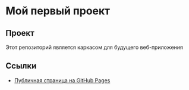 # Мой первый проект

## Проект

Этот репозиторий является каркасом для будущего веб-приложения

## Ссылки

- [Публичная страница на GitHub Pages](https://github.com/YaOhooenen/pervsayt)